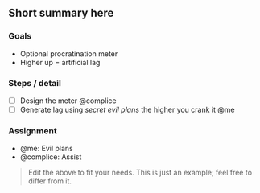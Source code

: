 ## Short summary here
### Goals
- Optional procratination meter
- Higher up = artificial lag

### Steps / detail
- [ ] Design the meter @complice
- [ ] Generate lag using *secret evil plans* the higher you crank it @me

### Assignment
- @me: Evil plans
- @complice: Assist

> Edit the above to fit your needs. This is just an example; feel free to differ from it.
